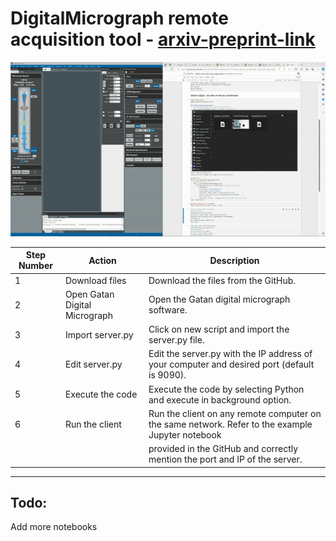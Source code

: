 # DigitalMicrograph remote acquisition tool - [arxiv-preprint-link](https://arxiv.org/abs/2406.11018)

![Demo](assets/ISAAC_TF.gif)


| Step Number | Action                           | Description                                                                                       |
|-------------|----------------------------------|---------------------------------------------------------------------------------------------------|
| 1           | Download files                   | Download the files from the GitHub.                                                               |
| 2           | Open Gatan Digital Micrograph    | Open the Gatan digital micrograph software.                                                       |
| 3           | Import server.py                 | Click on new script and import the server.py file.                                                |
| 4           | Edit server.py                   | Edit the server.py with the IP address of your computer and desired port (default is 9090).       |
| 5           | Execute the code                 | Execute the code by selecting Python and execute in background option.                           |
| 6           | Run the client                   | Run the client on any remote computer on the same network. Refer to the example Jupyter notebook |
|             |                                  | provided in the GitHub and correctly mention the port and IP of the server.                      |
------------------------------------------------------------------------------------------------------------------------------------------------------

## Todo:
Add more notebooks

